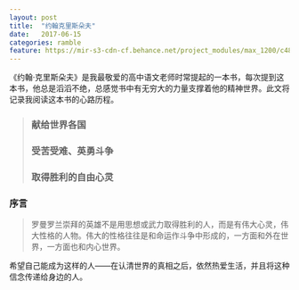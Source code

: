 ```yaml
---
layout: post
title:  "约翰克里斯朵夫"
date:   2017-06-15
categories: ramble
feature: https://mir-s3-cdn-cf.behance.net/project_modules/max_1200/c4821853484697.59366d2187577.jpg
---
```


《约翰·克里斯朵夫》是我最敬爱的高中语文老师时常提起的一本书，每次提到这本书，他总是滔滔不绝，总感觉书中有无穷大的力量支撑着他的精神世界。此文将记录我阅读这本书的心路历程。

>### 献给世界各国<br />
>### 受苦受难、英勇斗争<br />
>### 取得胜利的自由心灵<br />

### 序言
>罗曼罗兰崇拜的英雄不是用思想或武力取得胜利的人，而是有伟大心灵，伟大性格的人物。伟大的性格往往是和命运作斗争中形成的，一方面和外在世界，一方面也和内心世界。

希望自己能成为这样的人——在认清世界的真相之后，依然热爱生活，并且将这种信念传递给身边的人。